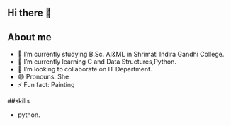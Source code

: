 ## Hi there 👋

## About me

- 🔭 I’m currently studying B.Sc. AI&ML in Shrimati Indira Gandhi College.
- 🌱 I’m currently learning C and Data Structures,Python.
- 👯 I’m looking to collaborate on IT Department. 
- 😄 Pronouns: She
- ⚡ Fun fact: Painting

##skills
- python.
